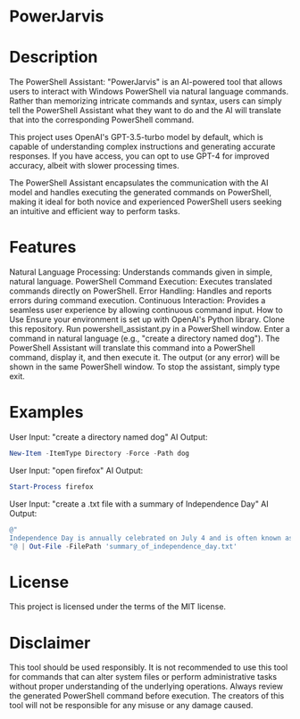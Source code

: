 # PowerJarvis
# Description
The PowerShell Assistant: "PowerJarvis" is an AI-powered tool that allows users to interact with Windows PowerShell via natural language commands. Rather than memorizing intricate commands and syntax, users can simply tell the PowerShell Assistant what they want to do and the AI will translate that into the corresponding PowerShell command.

This project uses OpenAI's GPT-3.5-turbo model by default, which is capable of understanding complex instructions and generating accurate responses. If you have access, you can opt to use GPT-4 for improved accuracy, albeit with slower processing times.

The PowerShell Assistant encapsulates the communication with the AI model and handles executing the generated commands on PowerShell, making it ideal for both novice and experienced PowerShell users seeking an intuitive and efficient way to perform tasks.

# Features
Natural Language Processing: Understands commands given in simple, natural language.
PowerShell Command Execution: Executes translated commands directly on PowerShell.
Error Handling: Handles and reports errors during command execution.
Continuous Interaction: Provides a seamless user experience by allowing continuous command input.
How to Use
Ensure your environment is set up with OpenAI's Python library.
Clone this repository.
Run powershell_assistant.py in a PowerShell window.
Enter a command in natural language (e.g., "create a directory named dog").
The PowerShell Assistant will translate this command into a PowerShell command, display it, and then execute it.
The output (or any error) will be shown in the same PowerShell window.
To stop the assistant, simply type exit.
# Examples
User Input: "create a directory named dog"
AI Output: 
```powershell
New-Item -ItemType Directory -Force -Path dog
```

User Input: "open firefox"
AI Output: 
```powershell
Start-Process firefox
```

User Input: "create a .txt file with a summary of Independence Day"
AI Output:

```powershell
@"
Independence Day is annually celebrated on July 4 and is often known as 'the Fourth of July'. It is the anniversary of the publication of the declaration of independence from Great Britain in 1776.
"@ | Out-File -FilePath 'summary_of_independence_day.txt'
```
# License
This project is licensed under the terms of the MIT license.

# Disclaimer
This tool should be used responsibly. It is not recommended to use this tool for commands that can alter system files or perform administrative tasks without proper understanding of the underlying operations. Always review the generated PowerShell command before execution. The creators of this tool will not be responsible for any misuse or any damage caused.
